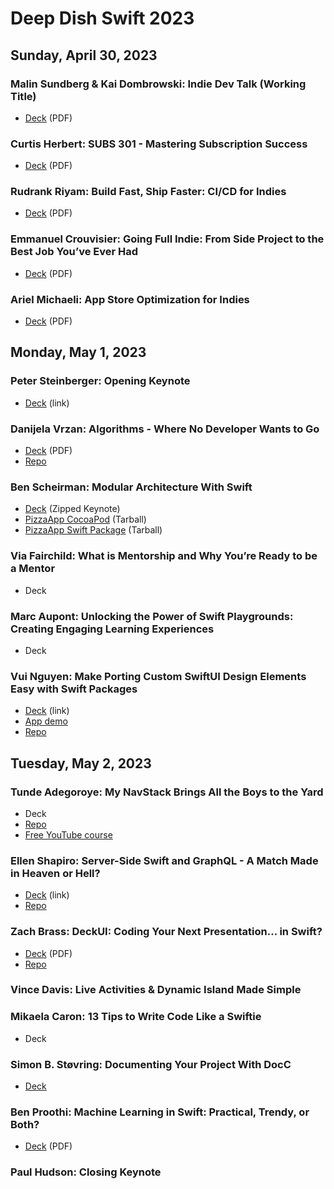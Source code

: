 # Deep Dish Swift 2023

## Sunday, April 30, 2023

### Malin Sundberg & Kai Dombrowski: Indie Dev Talk (Working Title)
- [Deck](https://github.com/DeepDishSwift/2023/blob/main/sunday-indie-dev-talk/Indie%20Dev%20Talk%20(Working%20Title).pdf) (PDF)

### Curtis Herbert: SUBS 301 - Mastering Subscription Success
- [Deck](https://github.com/DeepDishSwift/2023/blob/main/sunday-subs-301/SUBS%20301.pdf) (PDF)

### Rudrank Riyam: Build Fast, Ship Faster: CI/CD for Indies
- [Deck](https://github.com/DeepDishSwift/2023/blob/main/sunday-build-fast-ship-faster/Rudrank_Build_Fast%2C_Ship_Faster_%20CI_CD_for_Indie_Devs.pdf) (PDF)

### Emmanuel Crouvisier: Going Full Indie: From Side Project to the Best Job You’ve Ever Had
- [Deck](https://github.com/DeepDishSwift/2023/blob/main/sunday-going-full-indie/going_full_indie.pdf) (PDF)

### Ariel Michaeli: App Store Optimization for Indies 
- [Deck](https://github.com/DeepDishSwift/2023/blob/main/sunday-app-store-optimization/deepdishswift-2023-with-animations.pdf) (PDF)

## Monday, May 1, 2023

### Peter Steinberger: Opening Keynote
- [Deck](https://speakerdeck.com/steipete/there-and-back-again) (link)

### Danijela Vrzan: Algorithms - Where No Developer Wants to Go
- [Deck](https://github.com/DeepDishSwift/2023/blob/main/monday-algorithms/Algorithms_Danijela_Vrzan.pdf) (PDF)
- [Repo](https://github.com/apple/swift-algorithms/tree/main/Sources/Algorithms)

### Ben Scheirman: Modular Architecture With Swift
- [Deck](https://github.com/DeepDishSwift/2023/blob/main/monday-modular-architecture/DeepDishSwift%20-%20Modular%20Project%20Architecture.key.zip) (Zipped Keynote)
- [PizzaApp CocoaPod](https://github.com/DeepDishSwift/2023/blob/main/monday-modular-architecture/PizzaApp-pods.tar.gz) (Tarball)
- [PizzaApp Swift Package](https://github.com/DeepDishSwift/2023/blob/main/monday-modular-architecture/PizzaApp-spm.tar.gz) (Tarball)

### Via Fairchild: What is Mentorship and Why You’re Ready to be a Mentor
- Deck

### Marc Aupont: Unlocking the Power of Swift Playgrounds: Creating Engaging Learning Experiences 
- Deck

### Vui Nguyen: Make Porting Custom SwiftUI Design Elements Easy with Swift Packages
- [Deck](https://www.slideshare.net/vui_nguyen/make-porting-custom-swiftui-elements-easy-with-swift-packages) (link)
- [App demo](https://bit.ly/SwiftUIDesignListDemo)
- [Repo](https://github.com/vuinguyen/swiftuidesignlist)

## Tuesday, May 2, 2023

### Tunde Adegoroye: My NavStack Brings All the Boys to the Yard
- Deck
- [Repo](https://github.com/tunds/SwiftUI-Navigation-Multiplatform-Example)
- [Free YouTube course](https://www.youtube.com/playlist?list=PLvUWi5tdh92wWS3F-AVsCJHkhBlrkBp6f)

### Ellen Shapiro: Server-Side Swift and GraphQL - A Match Made in Heaven or Hell?
- [Deck](https://speakerdeck.com/designatednerd/server-side-swift-and-graphql-a-match-made-in-heaven-or-hell-deep-dish-swift-chicago-il-may-2023) (link)
- [Repo](https://github.com/designatednerd/MoveItMoveIt/)

### Zach Brass: DeckUI: Coding Your Next Presentation… in Swift?
- [Deck](https://github.com/DeepDishSwift/2023/blob/main/tuesday-deckui/Slides.pdf) (PDF)
- [Repo](https://github.com/joshdholtz/DeckUI) 

### Vince Davis: Live Activities & Dynamic Island Made Simple

### Mikaela Caron: 13 Tips to Write Code Like a Swiftie
- Deck

### Simon B. Støvring: Documenting Your Project With DocC 
- [Deck](https://github.com/DeepDishSwift/2023/blob/main/tuesday-document-with-docc/Documenting%20Your%20Project%20With%20DocC.pdf)

### Ben Proothi: Machine Learning in Swift: Practical, Trendy, or Both?
- [Deck](https://github.com/DeepDishSwift/2023/blob/main/tuesday-machine-learning/Deep%20Dish%202023.pdf) (PDF)

### Paul Hudson: Closing Keynote
